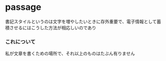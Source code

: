 # passage
書記スタイルというのは文字を増やしたいときに存外重要で、電子情報として蓄積させるにはこうした方法が相応しいのであり

### これについて
私が文章を書くための場所で、それ以上のものはたぶん有りません
